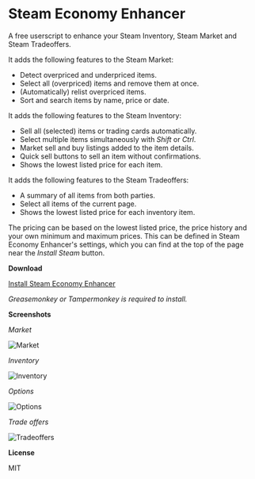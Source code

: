 # Steam Economy Enhancer

A free userscript to enhance your Steam Inventory, Steam Market and Steam Tradeoffers.

It adds the following features to the Steam Market:

*    Detect overpriced and underpriced items.
*    Select all (overpriced) items and remove them at once.
*    (Automatically) relist overpriced items.
*    Sort and search items by name, price or date.

It adds the following features to the Steam Inventory:

*    Sell all (selected) items or trading cards automatically.
*    Select multiple items simultaneously with *Shift* or *Ctrl*.
*    Market sell and buy listings added to the item details.
*    Quick sell buttons to sell an item without confirmations.
*    Shows the lowest listed price for each item.

It adds the following features to the Steam Tradeoffers:

*    A summary of all items from both parties.
*    Select all items of the current page.
*    Shows the lowest listed price for each inventory item.

The pricing can be based on the lowest listed price, the price history and your own minimum and maximum prices.
This can be defined in Steam Economy Enhancer's settings, which you can find at the top of the page near the *Install Steam* button.

**Download**

[Install Steam Economy Enhancer](https://raw.githubusercontent.com/Nuklon/Steam-Economy-Enhancer/master/code.user.js)

*Greasemonkey or Tampermonkey is required to install.*

**Screenshots**


*Market*

![Market](http://i.imgur.com/cQx5J9e.png)


*Inventory*

![Inventory](http://i.imgur.com/9BuLN78.png)


*Options*

![Options](http://i.imgur.com/eShpvEO.png)


*Trade offers*

![Tradeoffers](http://i.imgur.com/vdVeXHi.png)

**License**

MIT
